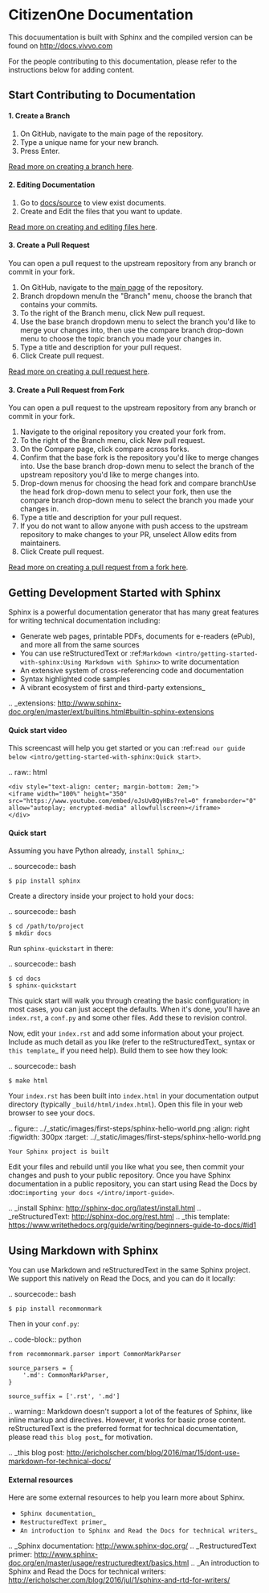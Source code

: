 # CitizenOne Documentation

This docuumentation is built with Sphinx and the compiled version can be found on http://docs.vivvo.com

For the people contributing to this documentation, please refer to the instructions below for adding content.

## Start Contributing to Documentation

#### 1. Create a Branch
1. On GitHub, navigate to the main page of the repository.
2. Type a unique name for your new branch.
3. Press Enter.

[Read more on creating a branch here](https://help.github.com/articles/creating-and-deleting-branches-within-your-repository/).

#### 2. Editing Documentation

1. Go to [docs/source](docs/source) to view exist documents.
2. Create and Edit the files that you want to update.

[Read more on creating and editing files here](docs/source).

#### 3. Create a Pull Request

You can open a pull request to the upstream repository from any branch or commit in your fork.

1. On GitHub, navigate to the [main page](/) of the repository.
2. Branch dropdown menuIn the "Branch" menu, choose the branch that contains your commits.
3. To the right of the Branch menu, click New pull request.
4. Use the base branch dropdown menu to select the branch you'd like to merge your changes into, then use the compare branch drop-down menu to choose the topic branch you made your changes in.
5. Type a title and description for your pull request.
6. Click Create pull request.

[Read more on creating a pull request here](https://help.github.com/articles/creating-a-pull-request/).

#### 3. Create a Pull Request from Fork

You can open a pull request to the upstream repository from any branch or commit in your fork.

1. Navigate to the original repository you created your fork from.
2. To the right of the Branch menu, click New pull request.
3. On the Compare page, click compare across forks.
4. Confirm that the base fork is the repository you'd like to merge changes into. Use the base branch drop-down menu to select the branch of the upstream repository you'd like to merge changes into.
5. Drop-down menus for choosing the head fork and compare branchUse the head fork drop-down menu to select your fork, then use the compare branch drop-down menu to select the branch you made your changes in.
6. Type a title and description for your pull request.
7. If you do not want to allow anyone with push access to the upstream repository to make changes to your PR, unselect Allow edits from maintainers.
8. Click Create pull request.

[Read more on creating a pull request from a fork here](https://help.github.com/articles/creating-a-pull-request-from-a-fork/).


## Getting Development Started with Sphinx

Sphinx is a powerful documentation generator that
has many great features for writing technical documentation including:

* Generate web pages, printable PDFs, documents for e-readers (ePub),
  and more all from the same sources
* You can use reStructuredText or :ref:`Markdown <intro/getting-started-with-sphinx:Using Markdown with Sphinx>`
  to write documentation
* An extensive system of cross-referencing code and documentation
* Syntax highlighted code samples
* A vibrant ecosystem of first and third-party extensions_

.. _extensions: http://www.sphinx-doc.org/en/master/ext/builtins.html#builtin-sphinx-extensions


#### Quick start video

This screencast will help you get started or you can
:ref:`read our guide below <intro/getting-started-with-sphinx:Quick start>`.

.. raw:: html

    <div style="text-align: center; margin-bottom: 2em;">
    <iframe width="100%" height="350" src="https://www.youtube.com/embed/oJsUvBQyHBs?rel=0" frameborder="0" allow="autoplay; encrypted-media" allowfullscreen></iframe>
    </div>


#### Quick start

Assuming you have Python already, `install Sphinx`_:

.. sourcecode:: bash

    $ pip install sphinx

Create a directory inside your project to hold your docs:

.. sourcecode:: bash

    $ cd /path/to/project
    $ mkdir docs

Run ``sphinx-quickstart`` in there:

.. sourcecode:: bash

    $ cd docs
    $ sphinx-quickstart

This quick start will walk you through creating the basic configuration; in most cases, you
can just accept the defaults. When it's done, you'll have an ``index.rst``, a
``conf.py`` and some other files. Add these to revision control.

Now, edit your ``index.rst`` and add some information about your project.
Include as much detail as you like (refer to the reStructuredText_ syntax
or `this template`_ if you need help). Build them to see how they look:

.. sourcecode:: bash

    $ make html

Your ``index.rst`` has been built into ``index.html``
in your documentation output directory (typically ``_build/html/index.html``).
Open this file in your web browser to see your docs.

.. figure:: ../_static/images/first-steps/sphinx-hello-world.png
    :align: right
    :figwidth: 300px
    :target: ../_static/images/first-steps/sphinx-hello-world.png

    Your Sphinx project is built

Edit your files and rebuild until you like what you see, then commit your changes and push to your public repository.
Once you have Sphinx documentation in a public repository, you can start using Read the Docs
by :doc:`importing your docs </intro/import-guide>`.

.. _install Sphinx: http://sphinx-doc.org/latest/install.html
.. _reStructuredText: http://sphinx-doc.org/rest.html
.. _this template: https://www.writethedocs.org/guide/writing/beginners-guide-to-docs/#id1

Using Markdown with Sphinx
--------------------------

You can use Markdown and reStructuredText in the same Sphinx project.
We support this natively on Read the Docs, and you can do it locally:

.. sourcecode:: bash

    $ pip install recommonmark

Then in your ``conf.py``:

.. code-block:: python

    from recommonmark.parser import CommonMarkParser

    source_parsers = {
        '.md': CommonMarkParser,
    }

    source_suffix = ['.rst', '.md']

.. warning:: Markdown doesn't support a lot of the features of Sphinx,
          like inline markup and directives. However, it works for
          basic prose content. reStructuredText is the preferred
          format for technical documentation, please read `this blog post`_
          for motivation.

.. _this blog post: http://ericholscher.com/blog/2016/mar/15/dont-use-markdown-for-technical-docs/


#### External resources

Here are some external resources to help you learn more about Sphinx.

* `Sphinx documentation`_
* `RestructuredText primer`_
* `An introduction to Sphinx and Read the Docs for technical writers`_

.. _Sphinx documentation: http://www.sphinx-doc.org/
.. _RestructuredText primer: http://www.sphinx-doc.org/en/master/usage/restructuredtext/basics.html
.. _An introduction to Sphinx and Read the Docs for technical writers: http://ericholscher.com/blog/2016/jul/1/sphinx-and-rtd-for-writers/
